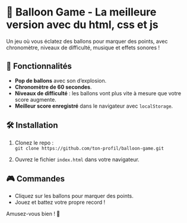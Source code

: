 # 🎈 Balloon Game - La meilleure version avec du html, css et js

Un jeu où vous éclatez des ballons pour marquer des points, avec chronomètre, niveaux de difficulté, musique et effets sonores !

## 🚀 Fonctionnalités
- **Pop de ballons** avec son d’explosion.
- **Chronomètre de 60 secondes**.
- **Niveaux de difficulté** : les ballons vont plus vite à mesure que votre score augmente.
- **Meilleur score enregistré** dans le navigateur avec `localStorage`.

## 🛠️ Installation
1. Clonez le repo :  
   `git clone https://github.com/ton-profil/balloon-game.git`

2. Ouvrez le fichier `index.html` dans votre navigateur.

## 🎮 Commandes
- Cliquez sur les ballons pour marquer des points.
- Jouez et battez votre propre record !

Amusez-vous bien ! 🎉
